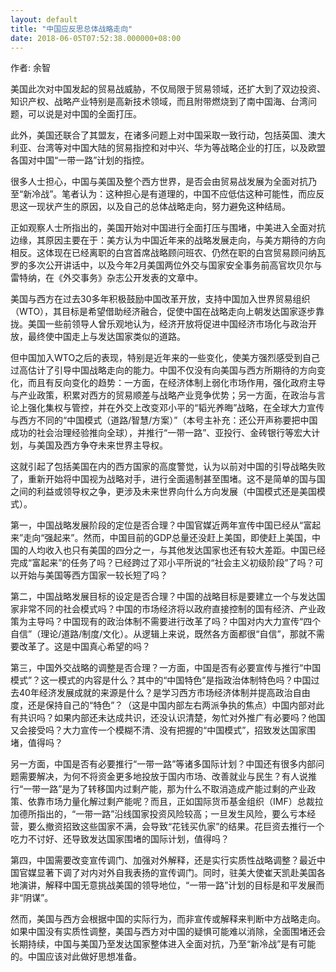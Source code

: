 ```yaml
---
layout: default
title: "中国应反思总体战略走向"
date: 2018-06-05T07:52:38.000000+08:00
---
```


作者: 余智

美国此次对中国发起的贸易战威胁，不仅局限于贸易领域，还扩大到了双边投资、知识产权、战略产业特别是高新技术领域，而且附带燃烧到了南中国海、台湾问题，可以说是对中国的全面打压。

此外，美国还联合了其盟友，在诸多问题上对中国采取一致行动，包括英国、澳大利亚、台湾等对中国大陆的贸易指控和对中兴、华为等战略企业的打压，以及欧盟各国对中国“一带一路”计划的指控。

很多人士担心，中国与美国及整个西方世界，是否会由贸易战发展为全面对抗乃至“新冷战”。笔者认为：这种担心是有道理的，中国不应低估这种可能性，而应反思这一现状产生的原因，以及自己的总体战略走向，努力避免这种结局。

正如观察人士所指出的，美国开始对中国进行全面打压与围堵，中美进入全面对抗边缘，其原因主要在于：美方认为中国近年来的战略发展走向，与美方期待的方向相反。这体现在已经离职的白宫首席战略顾问班农、仍然在职的白宫贸易顾问纳瓦罗的多次公开讲话中，以及今年2月美国两位外交与国家安全事务前高官坎贝尔与雷特纳，在《外交事务》杂志公开发表的文章中。

美国与西方在过去30多年积极鼓励中国改革开放，支持中国加入世界贸易组织（WTO），其目标是希望借助经济融合，促使中国在战略走向上朝发达国家逐步靠拢。美国一些前领导人曾乐观地认为，经济开放将促进中国经济市场化与政治开放，最终使中国走上与发达国家类似的道路。

但中国加入WTO之后的表现，特别是近年来的一些变化，使美方强烈感受到自己过高估计了引导中国战略走向的能力。中国不仅没有向美国与西方所期待的方向变化，而且有反向变化的趋势：一方面，在经济体制上弱化市场作用，强化政府主导与产业政策，积累对西方的贸易顺差与战略产业竞争优势；另一方面，在政治与言论上强化集权与管控，并在外交上改变邓小平的“韬光养晦”战略，在全球大力宣传与西方不同的“中国模式（道路/智慧/方案）”（本号主补充：还公开声称要把中国成功的社会治理经验推向全球），并推行“一带一路”、亚投行、金砖银行等宏大计划，与美国及西方争夺未来世界主导权。

这就引起了包括美国在内的西方国家的高度警觉，认为以前对中国的引导战略失败了，重新开始将中国视为战略对手，进行全面遏制甚至围堵。这不是简单的国与国之间的利益或领导权之争，更涉及未来世界向什么方向发展（中国模式还是美国模式）。

第一，中国战略发展阶段的定位是否合理？中国官媒近两年宣传中国已经从“富起来”走向“强起来”。然而，中国目前的GDP总量还没赶上美国，即使赶上美国，中国的人均收入也只有美国的四分之一，与其他发达国家也还有较大差距。中国已经完成“富起来”的任务了吗？已经跨过了邓小平所说的“社会主义初级阶段”了吗？可以开始与美国等西方国家一较长短了吗？

第二，中国战略发展目标的设定是否合理？中国的战略目标是要建立一个与发达国家非常不同的社会模式吗？中国的市场经济将以政府直接控制的国有经济、产业政策为主导吗？中国现有的政治体制不需要进行改革了吗？中国对内大力宣传“四个自信”（理论/道路/制度/文化）。从逻辑上来说，既然各方面都很“自信”，那就不需要改革了。这是中国真心希望的吗？

第三，中国外交战略的调整是否合理？一方面，中国是否有必要宣传与推行“中国模式”？这一模式的内容是什么？其中的“中国特色”是指政治体制特色吗？中国过去40年经济发展成就的来源是什么？是学习西方市场经济体制并提高政治自由度，还是保持自己的“特色”？（这是中国内部左右两派争执的焦点）中国内部对此有共识吗？如果内部还未达成共识，还没认识清楚，匆忙对外推广有必要吗？他国又会接受吗？大力宣传一个模糊不清、没有把握的“中国模式”，招致发达国家围堵，值得吗？

另一方面，中国是否有必要推行“一带一路”等诸多国际计划？中国还有很多内部问题需要解决，为何不将资金更多地投放于国内市场、改善就业与民生？有人说推行“一带一路”是为了转移国内过剩产能，那为什么不取消造成产能过剩的产业政策、依靠市场力量化解过剩产能呢？而且，正如国际货币基金组织（IMF）总裁拉加德所指出的，“一带一路”沿线国家投资风险较高；一旦发生风险，要么亏本经营，要么撤资招致这些国家不满，会导致“花钱买仇家”的结果。花巨资去推行一个吃力不讨好、还导致发达国家围堵的国际计划，值得吗？

第四，中国需要改变宣传调门、加强对外解释，还是实行实质性战略调整？最近中国官媒显著下调了对内对外自我表扬的宣传调门。同时，驻美大使崔天凯赴美国各地演讲，解释中国无意挑战美国的领导地位，“一带一路”计划的目标是和平发展而非“阴谋”。

然而，美国与西方会根据中国的实际行为，而非宣传或解释来判断中方战略走向。如果中国没有实质性调整，美国与西方对中国的疑惧可能难以消除，全面围堵还会长期持续，中国与美国乃至发达国家整体进入全面对抗，乃至“新冷战”是有可能的。中国应该对此做好思想准备。

